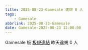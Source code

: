 ```yaml
---
title: 2025-08-23-Gamesale 違規 0 人
tags:
    - Gamesale
abbrlink: 2025-08-23-Gamesale
date: Gamesale-2025-08-23 12:00:00
---
```

Gamesale 板 [板規連結](https://www.ptt.cc/bbs/Gossiping/M.1637425085.A.07D.html)
昨天違規 0 人
